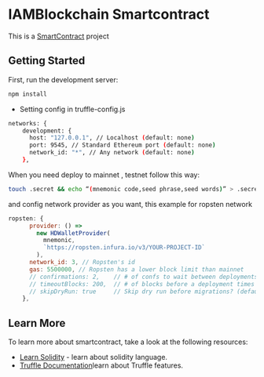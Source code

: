 # IAMBlockchain Smartcontract

This is a [SmartContract](https://trufflesuite.com/docs/truffle/index.html) project 

## Getting Started

First, run the development server:
```bash
npm install
```
- Setting config in truffle-config.js 

```bash
networks: {
    development: {
      host: "127.0.0.1", // Localhost (default: none)
      port: 9545, // Standard Ethereum port (default: none)
      network_id: "*", // Any network (default: none)
    },
```

When you need deploy to mainnet , testnet follow this way:
```bash
touch .secret && echo “(mnemonic code,seed phrase,seed words)” > .secret 
```
and config network provider as you want, this example for ropsten network 
```javascript
ropsten: {
      provider: () =>
        new HDWalletProvider(
          mnemonic,
          `https://ropsten.infura.io/v3/YOUR-PROJECT-ID`
        ),
      network_id: 3, // Ropsten's id
      gas: 5500000, // Ropsten has a lower block limit than mainnet
      // confirmations: 2,    // # of confs to wait between deployments. (default: 0)
      // timeoutBlocks: 200,  // # of blocks before a deployment times out  (minimum/default: 50)
      // skipDryRun: true     // Skip dry run before migrations? (default: false for public nets )
    },
```

## Learn More
To learn more about smartcontract, take a look at the following resources:
- [Learn Solidity](https://docs.soliditylang.org/en/v0.8.11/) - learn about solidity language.
- [Truffle Documentation](https://trufflesuite.com/docs/truffle/index.html)learn about Truffle features.
